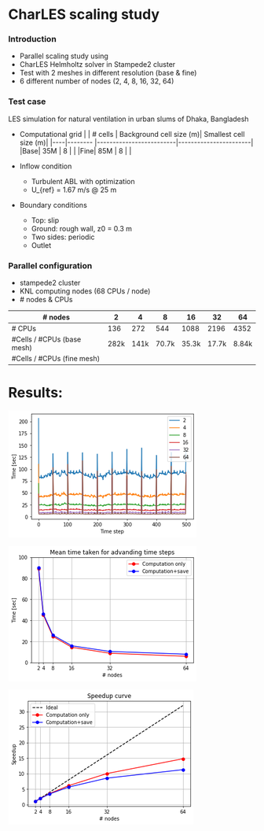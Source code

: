 # CharLES scaling study
### Introduction
- Parallel scaling study using 
- CharLES Helmholtz solver in Stampede2 cluster
- Test with 2 meshes in different resolution (base & fine) 
- 6 different number of nodes (2, 4, 8, 16, 32, 64)
  
### Test case
LES simulation for natural ventilation in urban slums of Dhaka, Bangladesh

- Computational grid 
|    | # cells | Background cell size (m)| Smallest cell size (m)|
|----|-------- |-------------------------|-----------------------| 
|Base| 35M     | 8                       |                       |
|Fine| 85M     | 8                       |                       |

- Inflow condition
    - Turbulent ABL with optimization
    - U_{ref} = 1.67 m/s @ 25 m 
- Boundary conditions
    - Top: slip
    - Ground: rough wall, z0 = 0.3 m
    - Two sides: periodic
    - Outlet

### Parallel configuration
 - stampede2 cluster
 - KNL computing nodes (68 CPUs / node)
 - \# nodes & CPUs
 
| \# nodes     |  2 |  4 |  8 | 16 | 32 | 64 | 
|----------    |----|----|----|----|----|----|
| \# CPUs      | 136| 272| 544|1088|2196|4352|
|#Cells / #CPUs (base mesh)|282k|141k|70.7k|35.3k|17.7k|8.84k|
|#Cells / #CPUs (fine mesh)| | | | | | |


# Results:

![time each step](results/time_per_step.png)


![mean time](results/mean_time_per_step.png)


![Speedup Curve](results/speedup_curve.png)


